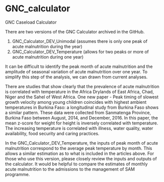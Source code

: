 # GNC_calculator
GNC Caseload Calculator

There are two versions of the GNC Calculator archived in the GitHub. 
1. GNC_Calculator_DEV_Unimodal (assumes there is only one peak of acute malnutrition during the year)
2. GNC_Calculator_DEV_Temperature (allows for two peaks or more of acute malnutrition during one year)

It can be difficult to identify the peak month of acute malnutrition and the amplitude of seasonal variation of acute malnutrition over one year. To simplify this step of the analysis, we can drawn from current analyses.  

There are studies that show clearly that the prevalence of acute malnutrition is correlated with temperature in the Africa Drylands of East Africa, Chad, Niger and the Sahel of West Africa. One new paper - Peak timing of slowest growth velocity among young children coincides with highest ambient temperatures in Burkina Faso: a longitudinal study  from Burkina Faso shows a similar pattern.  These data were collected from Sanmatenga Province, Burkina Faso between August, 2014, and December, 2016.  In this paper, the mean z-score for weight for height is inversely correlated with temperature. The increasing temperature is correlated with illness, water quality, water availability, food security and caring practices. 

In the GNC_Calculator_DEV_Temperature, the inputs of peak month of acute malnutrition correspond to the average peak temperature by month. This allows a similar estimation as to what is included in the articles above.  For those who use this version, please closely review the inputs and outputs of the calculator.  It would be helpful to compare the estimates of monthly acute malnutrition to the admissions to the management of SAM programme. 

